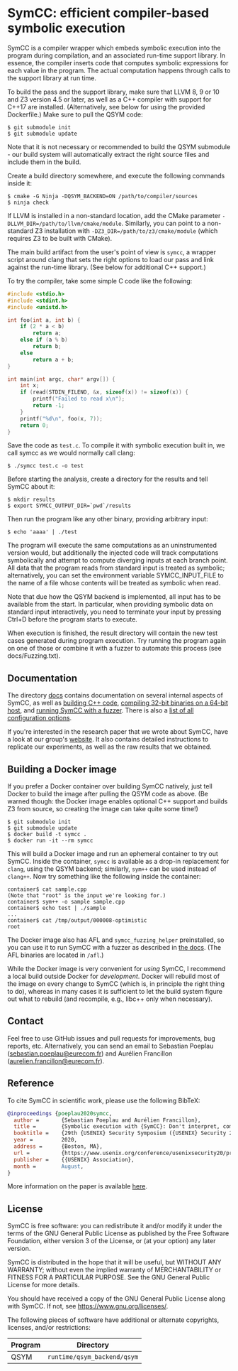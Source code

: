# SymCC: efficient compiler-based symbolic execution

SymCC is a compiler wrapper which embeds symbolic execution into the program
during compilation, and an associated run-time support library. In essence, the
compiler inserts code that computes symbolic expressions for each value in the
program. The actual computation happens through calls to the support library at
run time.

To build the pass and the support library, make sure that LLVM 8, 9 or 10 and Z3
version 4.5 or later, as well as a C++ compiler with support for C++17 are
installed. (Alternatively, see below for using the provided Dockerfile.) Make
sure to pull the QSYM code:

```
$ git submodule init
$ git submodule update
```

Note that it is not necessary or recommended to build the QSYM submodule - our
build system will automatically extract the right source files and include them
in the build.

Create a build directory somewhere, and execute the following commands inside
it:

```
$ cmake -G Ninja -DQSYM_BACKEND=ON /path/to/compiler/sources
$ ninja check
```

If LLVM is installed in a non-standard location, add the CMake parameter
`-DLLVM_DIR=/path/to/llvm/cmake/module`. Similarly, you can point to a
non-standard Z3 installation with `-DZ3_DIR=/path/to/z3/cmake/module` (which
requires Z3 to be built with CMake).

The main build artifact from the user's point of view is `symcc`, a wrapper
script around clang that sets the right options to load our pass and link
against the run-time library. (See below for additional C++ support.)

To try the compiler, take some simple C code like the following:

``` c
#include <stdio.h>
#include <stdint.h>
#include <unistd.h>

int foo(int a, int b) {
    if (2 * a < b)
        return a;
    else if (a % b)
        return b;
    else
        return a + b;
}

int main(int argc, char* argv[]) {
    int x;
    if (read(STDIN_FILENO, &x, sizeof(x)) != sizeof(x)) {
        printf("Failed to read x\n");
        return -1;
    }
    printf("%d\n", foo(x, 7));
    return 0;
}
```

Save the code as `test.c`. To compile it with symbolic execution built in, we
call symcc as we would normally call clang:

```
$ ./symcc test.c -o test
```

Before starting the analysis, create a directory for the results and tell SymCC
about it:

```
$ mkdir results
$ export SYMCC_OUTPUT_DIR=`pwd`/results
```

Then run the program like any other binary, providing arbitrary input:

```
$ echo 'aaaa' | ./test
```

The program will execute the same computations as an uninstrumented version
would, but additionally the injected code will track computations symbolically
and attempt to compute diverging inputs at each branch point. All data that the
program reads from standard input is treated as symbolic; alternatively, you can
set the environment variable SYMCC_INPUT_FILE to the name of a file whose
contents will be treated as symbolic when read.

Note that due how the QSYM backend is implemented, all input has to be available
from the start. In particular, when providing symbolic data on standard input
interactively, you need to terminate your input by pressing Ctrl+D before the
program starts to execute.

When execution is finished, the result directory will contain the new test cases
generated during program execution. Try running the program again on one of
those or combine it with a fuzzer to automate this process (see
docs/Fuzzing.txt).


## Documentation

The directory [docs](docs) contains documentation on several internal aspects of
SymCC, as well as [building C++ code](docs/C++.txt), [compiling 32-bit binaries
on a 64-bit host](docs/32-bit.txt), and [running SymCC with a
fuzzer](docs/Fuzzing.txt). There is also a [list of all configuration
options](docs/Configuration.txt).

If you're interested in the research paper that we wrote about SymCC, have a
look at our group's
[website](http://www.s3.eurecom.fr/tools/symbolic_execution/symcc.html). It also
contains detailed instructions to replicate our experiments, as well as the raw
results that we obtained.


## Building a Docker image

If you prefer a Docker container over building SymCC natively, just tell Docker
to build the image after pulling the QSYM code as above. (Be warned though: the
Docker image enables optional C++ support and builds Z3 from source, so creating
the image can take quite some time!)

```
$ git submodule init
$ git submodule update
$ docker build -t symcc .
$ docker run -it --rm symcc
```

This will build a Docker image and run an ephemeral container to try out SymCC.
Inside the container, `symcc` is available as a drop-in replacement for `clang`,
using the QSYM backend; similarly, `sym++` can be used instead of `clang++`. Now
try something like the following inside the container:

```
container$ cat sample.cpp
(Note that "root" is the input we're looking for.)
container$ sym++ -o sample sample.cpp
container$ echo test | ./sample
...
container$ cat /tmp/output/000008-optimistic
root
```

The Docker image also has AFL and `symcc_fuzzing_helper` preinstalled, so you
can use it to run SymCC with a fuzzer as described in [the
docs](docs/Fuzzing.txt). (The AFL binaries are located in `/afl`.)

While the Docker image is very convenient for _using_ SymCC, I recommend a local
build outside Docker for _development_. Docker will rebuild most of the image on
every change to SymCC (which is, in principle the right thing to do), whereas in
many cases it is sufficient to let the build system figure out what to rebuild
(and recompile, e.g., libc++ only when necessary).


## Contact

Feel free to use GitHub issues and pull requests for improvements, bug reports,
etc. Alternatively, you can send an email to Sebastian Poeplau
(sebastian.poeplau@eurecom.fr) and Aurélien Francillon
(aurelien.francillon@eurecom.fr).


## Reference

To cite SymCC in scientific work, please use the following BibTeX:

``` bibtex
@inproceedings {poeplau2020symcc,
  author =       {Sebastian Poeplau and Aurélien Francillon},
  title =        {Symbolic execution with {SymCC}: Don't interpret, compile!},
  booktitle =    {29th {USENIX} Security Symposium ({USENIX} Security 20)},
  year =         2020,
  address =      {Boston, MA},
  url =          {https://www.usenix.org/conference/usenixsecurity20/presentation/poeplau},
  publisher =    {{USENIX} Association},
  month =        August,
}
```

More information on the paper is available
[here](http://www.s3.eurecom.fr/tools/symbolic_execution/symcc.html).


## License

SymCC is free software: you can redistribute it and/or modify it under the terms
of the GNU General Public License as published by the Free Software Foundation,
either version 3 of the License, or (at your option) any later version.

SymCC is distributed in the hope that it will be useful, but WITHOUT ANY
WARRANTY; without even the implied warranty of MERCHANTABILITY or FITNESS FOR A
PARTICULAR PURPOSE. See the GNU General Public License for more details.

You should have received a copy of the GNU General Public License along with
SymCC. If not, see <https://www.gnu.org/licenses/>.

The following pieces of software have additional or alternate copyrights,
licenses, and/or restrictions:

| Program | Directory                   |
| ---     | ---                         |
| QSYM    | `runtime/qsym_backend/qsym` |

